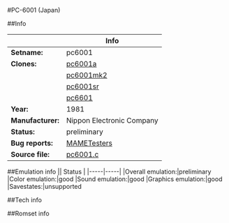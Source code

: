 #PC-6001 (Japan)

##Info

||Info|
|-----|-----|
|**Setname:**|pc6001
|**Clones:**|[pc6001a](pc6001a.md)
||[pc6001mk2](pc6001mk2.md)
||[pc6001sr](pc6001sr.md)
||[pc6601](pc6601.md)
|**Year:**|1981
|**Manufacturer:**|Nippon Electronic Company
|**Status:**|preliminary
|**Bug reports:**|[MAMETesters](http://mametesters.org/view_all_set.php?type=1&temporary=y&search=pc6001.c)
|**Source file:**|[pc6001.c](https://github.com/mamedev/mame/blob/master/src/mess/drivers/pc6001.c)

##Emulation info
|| Status |
|-----|-----|
|Overall emulation:|preliminary
|Color emulation:|good
|Sound emulation:|good
|Graphics emulation:|good
|Savestates:|unsupported

##Tech info

##Romset info

<!--- START OF EDITED COMMENT DO NOT TOUCH TEXT ABOVE-->
